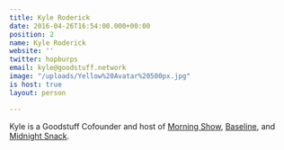 ```yaml
---
title: Kyle Roderick
date: 2016-04-26T16:54:00.000+00:00
position: 2
name: Kyle Roderick
website: ''
twitter: hopburps
email: kyle@goodstuff.network
image: "/uploads/Yellow%20Avatar%20500px.jpg"
is host: true
layout: person

---
```

Kyle is a Goodstuff Cofounder and host of [Morning Show](http://goodstuff.network/morningshow), [Baseline](https://goodstuff.network/baseline "Baseline"), and [Midnight Snack](https://goodstuff.network/midnightsnack "Midnight Snack").